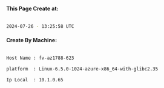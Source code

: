 
   
#### This Page Create at:

```bash

2024-07-26 - 13:25:58 UTC

```

#### Create By Machine:

```bash

Host Name : fv-az1788-623

platform  : Linux-6.5.0-1024-azure-x86_64-with-glibc2.35

Ip Local  : 10.1.0.65

```

